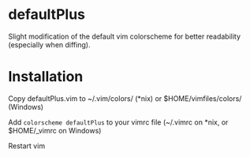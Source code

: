 defaultPlus
===========

Slight modification of the default vim colorscheme for better readability (especially when diffing).

Installation
============

Copy defaultPlus.vim to ~/.vim/colors/ (*nix) or $HOME/vimfiles/colors/ (Windows)

Add `colorscheme defaultPlus` to your vimrc file (~/.vimrc on *nix, or $HOME/_vimrc on Windows)

Restart vim
